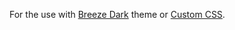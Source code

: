 For the use with [Breeze Dark](https://apps.nextcloud.com/apps/breezedark) theme or [Custom CSS](https://apps.nextcloud.com/apps/theming_customcss).
